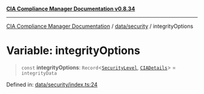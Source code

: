 [**CIA Compliance Manager Documentation v0.8.34**](../../../README.md)

***

[CIA Compliance Manager Documentation](../../../modules.md) / [data/security](../README.md) / integrityOptions

# Variable: integrityOptions

> `const` **integrityOptions**: `Record`\<[`SecurityLevel`](../../../types/cia/type-aliases/SecurityLevel.md), [`CIADetails`](../../../types/interfaces/CIADetails.md)\> = `integrityData`

Defined in: [data/security/index.ts:24](https://github.com/Hack23/cia-compliance-manager/blob/a33140701dae02a85d2f0d957645dda4d2c4da41/src/data/security/index.ts#L24)
